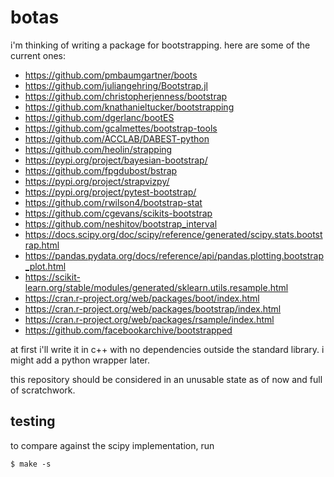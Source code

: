# botas

i'm thinking of writing a package for bootstrapping. here are some of the current ones:

* https://github.com/pmbaumgartner/boots
* https://github.com/juliangehring/Bootstrap.jl
* https://github.com/christopherjenness/bootstrap
* https://github.com/knathanieltucker/bootstrapping
* https://github.com/dgerlanc/bootES
* https://github.com/gcalmettes/bootstrap-tools
* https://github.com/ACCLAB/DABEST-python
* https://github.com/heolin/strapping
* https://pypi.org/project/bayesian-bootstrap/
* https://github.com/fpgdubost/bstrap
* https://pypi.org/project/strapvizpy/
* https://pypi.org/project/pytest-bootstrap/
* https://github.com/rwilson4/bootstrap-stat
* https://github.com/cgevans/scikits-bootstrap
* https://github.com/neshitov/bootstrap_interval
* https://docs.scipy.org/doc/scipy/reference/generated/scipy.stats.bootstrap.html
* https://pandas.pydata.org/docs/reference/api/pandas.plotting.bootstrap_plot.html
* https://scikit-learn.org/stable/modules/generated/sklearn.utils.resample.html
* https://cran.r-project.org/web/packages/boot/index.html
* https://cran.r-project.org/web/packages/bootstrap/index.html
* https://cran.r-project.org/web/packages/rsample/index.html
* https://github.com/facebookarchive/bootstrapped

at first i'll write it in c++ with no dependencies outside the standard library. i might add a python wrapper later.

this repository should be considered in an unusable state as of now and full of scratchwork.

## testing

to compare against the scipy implementation, run

```console
$ make -s
```
